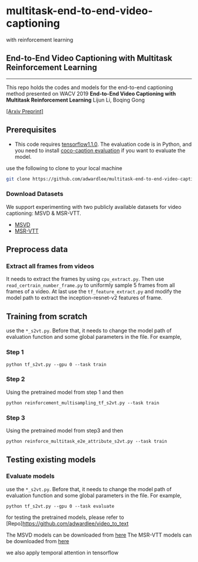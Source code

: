 # multitask-end-to-end-video-captioning
with reinforcement learning

## End-to-End Video Captioning with Multitask Reinforcement Learning

*****

This repo holds the codes and models for the end-to-end captioning method presented on WACV 2019
**End-to-End Video Captioning with Multitask Reinforcement Learning**
Lijun Li, Boqing Gong

[[Arxiv Preprint]](http://arxiv.org/abs/1803.07950)
## Prerequisites
* This code requires [tensorflow1.1.0](https://storage.googleapis.com/tensorflow/linux/gpu/tensorflow_gpu-1.1.0-cp27-none-linux_x86_64.whl). The evaluation code is in Python, and you need to install [coco-caption evaluation](https://github.com/tylin/coco-caption) if you want to evaluate the model.

use the following to clone to your local machine
``` bash
git clone https://github.com/adwardlee/multitask-end-to-end-video-captioning.git
```
### Download Datasets

We support experimenting with two publicly available datasets for 
video captioning: MSVD & MSR-VTT.

* [MSVD](https://www.microsoft.com/en-us/download/confirmation.aspx?id=52422)
* [MSR-VTT](http://ms-multimedia-challenge.com/2016/dataset)

## Preprocess data
###  Extract all frames from videos
It needs to extract the frames by using `cpu_extract.py`. Then use `read_certrain_number_frame.py` to uniformly sample 5 frames from all frames of a video. At last use the `tf_feature_extract.py` and modify the model path to extract the inception-resnet-v2 features of frame.

## Training from scratch
use the `*_s2vt.py`. Before that, it needs to change the model path of evaluation function and some global parameters in the file. For example,
### Step 1 ###
```
python tf_s2vt.py --gpu 0 --task train
```
### Step 2 ###
Using the pretrained model from step 1 and then 
```
python reinforcement_multisampling_tf_s2vt.py --task train
```
### Step 3 ###
Using the pretrained model from step3 and then
```
python reinforce_multitask_e2e_attribute_s2vt.py --task train
```

## Testing existing models
### Evaluate models
use the `*_s2vt.py`. Before that, it needs to change the model path of evaluation function and some global parameters in the file. For example,
```
python tf_s2vt.py --gpu 0 --task evaluate
```

for testing the pretrained models, please refer to [Repo]https://github.com/adwardlee/video_to_text

The MSVD models can be downloaded from [here](https://drive.google.com/open?id=199se09ycy1nMF7tCs9R1J-lIA1sHKcHi)
The MSR-VTT models can be downloaded from [here](https://drive.google.com/open?id=16relLI2XWjgoM2kPXN55u2IT23CrEyLz)



we also apply temporal attention in tensorflow

